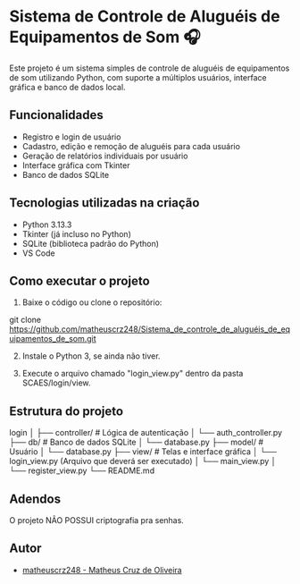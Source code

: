 # Sistema de Controle de Aluguéis de Equipamentos de Som 🎧

Este projeto é um sistema simples de controle de aluguéis de equipamentos de som utilizando Python, com suporte a múltiplos usuários, interface gráfica e banco de dados local.

## Funcionalidades

- Registro e login de usuário
- Cadastro, edição e remoção de aluguéis para cada usuário
- Geração de relatórios individuais por usuário
- Interface gráfica com Tkinter
- Banco de dados SQLite

## Tecnologias utilizadas na criação

- Python 3.13.3
- Tkinter (já incluso no Python)
- SQLite (biblioteca padrão do Python)
- VS Code

## Como executar o projeto

1. Baixe o código ou clone o repositório:

git clone https://github.com/matheuscrz248/Sistema_de_controle_de_aluguéis_de_equipamentos_de_som.git

2. Instale o Python 3, se ainda não tiver.

3. Execute o arquivo chamado "login_view.py" dentro da pasta SCAES/login/view.

## Estrutura do projeto

login
│
├── controller/ # Lógica de autenticação
│   └── auth_controller.py
├── db/ # Banco de dados SQLite
│   └── database.py
├── model/ # Usuário
│   └── database.py
├── view/ # Telas e interface gráfica
│   └── login_view.py (Arquivo que deverá ser executado)
│   └── main_view.py
│   └── register_view.py
└── README.md

## Adendos

O projeto NÃO POSSUI criptografia pra senhas.

## Autor

- [matheuscrz248 - Matheus Cruz de Oliveira](https://github.com/matheuscrz248)